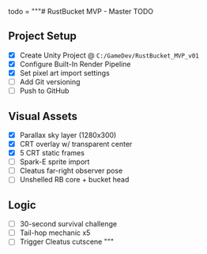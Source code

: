 todo = """# RustBucket MVP - Master TODO

## Project Setup
- [x] Create Unity Project @ `C:/GameDev/RustBucket_MVP_v01`
- [x] Configure Built-In Render Pipeline
- [x] Set pixel art import settings
- [ ] Add Git versioning
- [ ] Push to GitHub

## Visual Assets
- [x] Parallax sky layer (1280x300)
- [x] CRT overlay w/ transparent center
- [x] 5 CRT static frames
- [ ] Spark-E sprite import
- [ ] Cleatus far-right observer pose
- [ ] Unshelled RB core + bucket head

## Logic
- [ ] 30-second survival challenge
- [ ] Tail-hop mechanic x5
- [ ] Trigger Cleatus cutscene
"""
